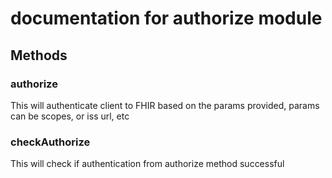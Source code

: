 # documentation for authorize module

## Methods

### authorize
This will authenticate client to FHIR based on the params provided, params can be scopes, or iss url, etc

### checkAuthorize
This will check if authentication from authorize method successful
